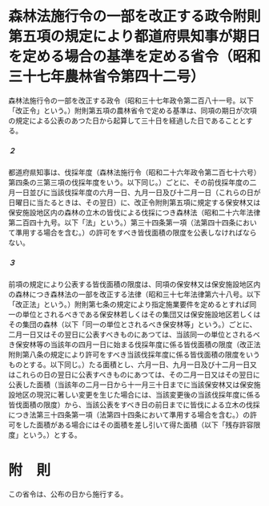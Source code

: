 # 森林法施行令の一部を改正する政令附則第五項の規定により都道府県知事が期日を定める場合の基準を定める省令（昭和三十七年農林省令第四十二号）
森林法施行令の一部を改正する政令（昭和三十七年政令第二百八十一号。以下「改正令」という。）附則第五項の農林省令で定める基準は、同項の期日が次項の規定による公表のあつた日から起算して三十日を経過した日であることとする。
##### ２
都道府県知事は、伐採年度（森林法施行令（昭和二十六年政令第二百七十六号）第四条の三第三項の伐採年度をいう。以下同じ。）ごとに、その前伐採年度の二月一日並びに当該伐採年度の六月一日、九月一日及び十二月一日（これらの日が日曜日に当たるときは、その翌日）に、改正令附則第五項に規定する保安林又は保安施設地区内の森林の立木の皆伐による伐採につき森林法（昭和二十六年法律第二百四十九号。以下「法」という。）第三十四条第一項（法第四十四条において準用する場合を含む。）の許可をすべき皆伐面積の限度を公表しなければならない。
##### ３
前項の規定により公表する皆伐面積の限度は、同項の保安林又は保安施設地区内の森林につき森林法の一部を改正する法律（昭和三十七年法律第六十八号。以下「改正法」という。）附則第七条の規定により指定施業要件を定めるとすれば同一の単位とされるべきである保安林若しくはその集団又は保安施設地区若しくはその集団の森林（以下「同一の単位とされるべき保安林等」という。）ごとに、二月一日又はその翌日に公表すべきものにあつては、当該同一の単位とされるべき保安林等の当該年の四月一日に始まる伐採年度に係る皆伐面積の限度（改正法附則第八条の規定により許可をすべき当該伐採年度に係る皆伐面積の限度をいうものとする。以下同じ。）たる面積とし、六月一日、九月一日及び十二月一日又はこれらの日の翌日に公表すべきものにあつては、その二月一日又はその翌日に公表した面積（当該年の二月一日から十一月三十日までに当該保安林又は保安施設地区の現況に著しい変更を生じた場合には、当該変更後の当該伐採年度に係る皆伐面積の限度）から、当該公表をすべき日の前日までに皆伐による立木の伐採につき法第三十四条第一項（法第四十四条において準用する場合を含む。）の許可をした面積がある場合にはその面積を差し引いて得た面積（以下「残存許容限度」という。）とする。
# 附　則
この省令は、公布の日から施行する。
